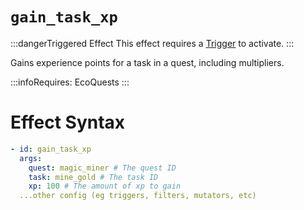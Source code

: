 # `gain_task_xp`
:::dangerTriggered Effect
This effect requires a [Trigger](https://plugins.auxilor.io/effects/all-triggers) to activate.
:::

Gains experience points for a task in a quest, including multipliers.

:::infoRequires:
EcoQuests
:::
# Effect Syntax
```yaml
- id: gain_task_xp
  args:
    quest: magic_miner # The quest ID
    task: mine_gold # The task ID
    xp: 100 # The amount of xp to gain
  ...other config (eg triggers, filters, mutators, etc)
```
